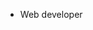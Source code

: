 - Web developer

<!---
swafit/swafit is a ✨ special ✨ repository because its `README.md` (this file) appears on your GitHub profile.
You can click the Preview link to take a look at your changes.
--->
